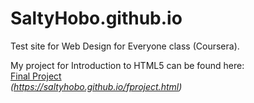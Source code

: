 # SaltyHobo.github.io
Test site for Web Design for Everyone class (Coursera).

My project for Introduction to HTML5 can be found here: <br>
<a href="https://saltyhobo.github.io/fproject.html">Final Project</a><br>
<cite> (https://saltyhobo.github.io/fproject.html)</cite>
